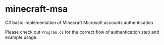 # minecraft-msa
C# basic implementation of Minecraft Microsoft accounts authentication

Please check out `Program.cs` for the correct flow of authentication step and example usage.
